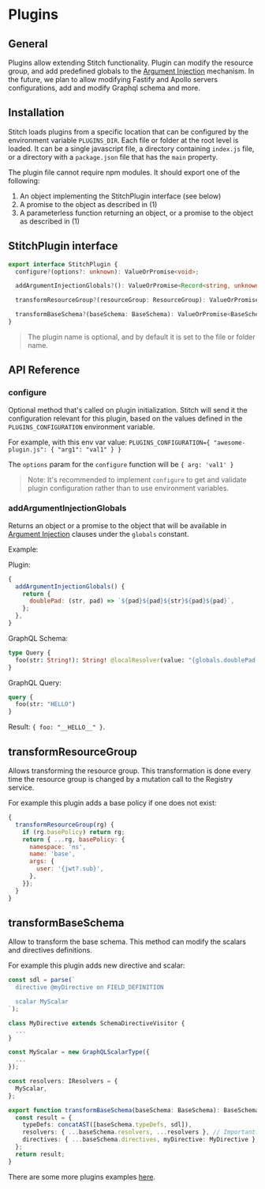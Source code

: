 # Plugins

## General

Plugins allow extending Stitch functionality. Plugin can modify the resource group, and add predefined globals to the [Argument Injection](./arguments_injection.md) mechanism. In the future, we plan to allow modifying Fastify and Apollo servers configurations, add and modify Graphql schema and more.

## Installation

Stitch loads plugins from a specific location that can be configured by the environment variable `PLUGINS_DIR`.
Each file or folder at the root level is loaded. It can be a single javascript file, a directory containing `index.js` file, or a directory with a `package.json` file that has the `main` property.

The plugin file cannot require npm modules. It should export one of the following:

1. An object implementing the StitchPlugin interface (see below)
2. A promise to the object as described in (1)
3. A parameterless function returning an object, or a promise to the object as described in (1)

## StitchPlugin interface

```typescript
export interface StitchPlugin {
  configure?(options?: unknown): ValueOrPromise<void>;

  addArgumentInjectionGlobals?(): ValueOrPromise<Record<string, unknown>>;

  transformResourceGroup?(resourceGroup: ResourceGroup): ValueOrPromise<ResourceGroup>;

  transformBaseSchema?(baseSchema: BaseSchema): ValueOrPromise<BaseSchema>;
}
```

> The plugin name is optional, and by default it is set to the file or folder name.

## API Reference

### configure

Optional method that's called on plugin initialization. Stitch will send it the configuration relevant for this plugin, based on the values defined in the `PLUGINS_CONFIGURATION` environment variable.

For example, with this env var value:
`PLUGINS_CONFIGURATION={ "awesome-plugin.js": { "arg1": "val1" } }`

The `options` param for the `configure` function will be `{ arg: 'val1' }`

> Note: It's recommended to implement `configure` to get and validate plugin configuration rather than to use environment variables.

### addArgumentInjectionGlobals

Returns an object or a promise to the object that will be available in [Argument Injection](./arguments_injection.md) clauses under the `globals` constant.

Example:

Plugin:

```javascript
{
  addArgumentInjectionGlobals() {
    return {
      doublePad: (str, pad) => `${pad}${pad}${str}${pad}${pad}`,
    };
  },
}
```

GraphQL Schema:

```graphql
type Query {
  foo(str: String!): String! @localResolver(value: "{globals.doublePad(args.str, '_')}")
}
```

GraphQL Query:

```graphql
query {
  foo(str: "HELLO")
}
```

Result: `{ foo: "__HELLO__" }`.

## transformResourceGroup

Allows transforming the resource group. This transformation is done every time the resource group is changed by a mutation call to the Registry service.

For example this plugin adds a base policy if one does not exist:

```javascript
{
  transformResourceGroup(rg) {
    if (rg.basePolicy) return rg;
    return { ...rg, basePolicy: {
      namespace: 'ns',
      name: 'base',
      args: {
        user: '{jwt?.sub}',
      },
    }};
  }
}
```

## transformBaseSchema

Allow to transform the base schema. This method can modify the scalars and directives definitions.

For example this plugin adds new directive and scalar:

```typescript
const sdl = parse(`
  directive @myDirective on FIELD_DEFINITION

  scalar MyScalar
`);

class MyDirective extends SchemaDirectiveVisitor {
  ...
}

const MyScalar = new GraphQLScalarType({
  ...
});

const resolvers: IResolvers = {
  MyScalar,
};

export function transformBaseSchema(baseSchema: BaseSchema): BaseSchema {
  const result = {
    typeDefs: concatAST([baseSchema.typeDefs, sdl]),
    resolvers: { ...baseSchema.resolvers, ...resolvers }, // Important: consider to use deep merge. In some cases it's inevitable
    directives: { ...baseSchema.directives, myDirective: MyDirective },
  };
  return result;
}
```

There are some more plugins examples [here](https://github.com/Soluto/stitch/tree/master/services/tests/e2e/config/plugins).
